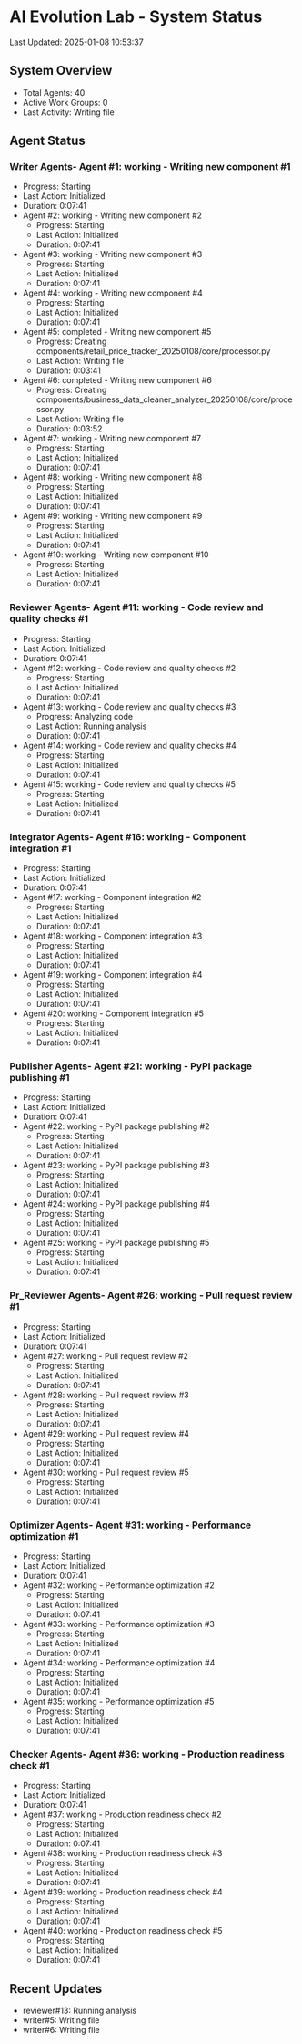 # AI Evolution Lab - System Status
Last Updated: 2025-01-08 10:53:37

## System Overview
- Total Agents: 40
- Active Work Groups: 0
- Last Activity: Writing file

## Agent Status

### Writer Agents- Agent #1: working - Writing new component #1
  - Progress: Starting
  - Last Action: Initialized
  - Duration: 0:07:41
- Agent #2: working - Writing new component #2
  - Progress: Starting
  - Last Action: Initialized
  - Duration: 0:07:41
- Agent #3: working - Writing new component #3
  - Progress: Starting
  - Last Action: Initialized
  - Duration: 0:07:41
- Agent #4: working - Writing new component #4
  - Progress: Starting
  - Last Action: Initialized
  - Duration: 0:07:41
- Agent #5: completed - Writing new component #5
  - Progress: Creating components/retail_price_tracker_20250108/core/processor.py
  - Last Action: Writing file
  - Duration: 0:03:41
- Agent #6: completed - Writing new component #6
  - Progress: Creating components/business_data_cleaner_analyzer_20250108/core/processor.py
  - Last Action: Writing file
  - Duration: 0:03:52
- Agent #7: working - Writing new component #7
  - Progress: Starting
  - Last Action: Initialized
  - Duration: 0:07:41
- Agent #8: working - Writing new component #8
  - Progress: Starting
  - Last Action: Initialized
  - Duration: 0:07:41
- Agent #9: working - Writing new component #9
  - Progress: Starting
  - Last Action: Initialized
  - Duration: 0:07:41
- Agent #10: working - Writing new component #10
  - Progress: Starting
  - Last Action: Initialized
  - Duration: 0:07:41

### Reviewer Agents- Agent #11: working - Code review and quality checks #1
  - Progress: Starting
  - Last Action: Initialized
  - Duration: 0:07:41
- Agent #12: working - Code review and quality checks #2
  - Progress: Starting
  - Last Action: Initialized
  - Duration: 0:07:41
- Agent #13: working - Code review and quality checks #3
  - Progress: Analyzing code
  - Last Action: Running analysis
  - Duration: 0:07:41
- Agent #14: working - Code review and quality checks #4
  - Progress: Starting
  - Last Action: Initialized
  - Duration: 0:07:41
- Agent #15: working - Code review and quality checks #5
  - Progress: Starting
  - Last Action: Initialized
  - Duration: 0:07:41

### Integrator Agents- Agent #16: working - Component integration #1
  - Progress: Starting
  - Last Action: Initialized
  - Duration: 0:07:41
- Agent #17: working - Component integration #2
  - Progress: Starting
  - Last Action: Initialized
  - Duration: 0:07:41
- Agent #18: working - Component integration #3
  - Progress: Starting
  - Last Action: Initialized
  - Duration: 0:07:41
- Agent #19: working - Component integration #4
  - Progress: Starting
  - Last Action: Initialized
  - Duration: 0:07:41
- Agent #20: working - Component integration #5
  - Progress: Starting
  - Last Action: Initialized
  - Duration: 0:07:41

### Publisher Agents- Agent #21: working - PyPI package publishing #1
  - Progress: Starting
  - Last Action: Initialized
  - Duration: 0:07:41
- Agent #22: working - PyPI package publishing #2
  - Progress: Starting
  - Last Action: Initialized
  - Duration: 0:07:41
- Agent #23: working - PyPI package publishing #3
  - Progress: Starting
  - Last Action: Initialized
  - Duration: 0:07:41
- Agent #24: working - PyPI package publishing #4
  - Progress: Starting
  - Last Action: Initialized
  - Duration: 0:07:41
- Agent #25: working - PyPI package publishing #5
  - Progress: Starting
  - Last Action: Initialized
  - Duration: 0:07:41

### Pr_Reviewer Agents- Agent #26: working - Pull request review #1
  - Progress: Starting
  - Last Action: Initialized
  - Duration: 0:07:41
- Agent #27: working - Pull request review #2
  - Progress: Starting
  - Last Action: Initialized
  - Duration: 0:07:41
- Agent #28: working - Pull request review #3
  - Progress: Starting
  - Last Action: Initialized
  - Duration: 0:07:41
- Agent #29: working - Pull request review #4
  - Progress: Starting
  - Last Action: Initialized
  - Duration: 0:07:41
- Agent #30: working - Pull request review #5
  - Progress: Starting
  - Last Action: Initialized
  - Duration: 0:07:41

### Optimizer Agents- Agent #31: working - Performance optimization #1
  - Progress: Starting
  - Last Action: Initialized
  - Duration: 0:07:41
- Agent #32: working - Performance optimization #2
  - Progress: Starting
  - Last Action: Initialized
  - Duration: 0:07:41
- Agent #33: working - Performance optimization #3
  - Progress: Starting
  - Last Action: Initialized
  - Duration: 0:07:41
- Agent #34: working - Performance optimization #4
  - Progress: Starting
  - Last Action: Initialized
  - Duration: 0:07:41
- Agent #35: working - Performance optimization #5
  - Progress: Starting
  - Last Action: Initialized
  - Duration: 0:07:41

### Checker Agents- Agent #36: working - Production readiness check #1
  - Progress: Starting
  - Last Action: Initialized
  - Duration: 0:07:41
- Agent #37: working - Production readiness check #2
  - Progress: Starting
  - Last Action: Initialized
  - Duration: 0:07:41
- Agent #38: working - Production readiness check #3
  - Progress: Starting
  - Last Action: Initialized
  - Duration: 0:07:41
- Agent #39: working - Production readiness check #4
  - Progress: Starting
  - Last Action: Initialized
  - Duration: 0:07:41
- Agent #40: working - Production readiness check #5
  - Progress: Starting
  - Last Action: Initialized
  - Duration: 0:07:41


## Recent Updates
- reviewer#13: Running analysis
- writer#5: Writing file
- writer#6: Writing file
